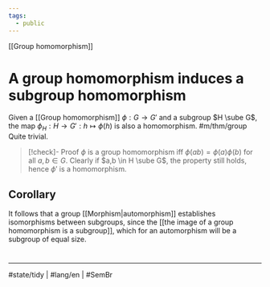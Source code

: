 ```yaml
---
tags:
  - public
---
```

[[Group homomorphism]]
# A group homomorphism induces a subgroup homomorphism

Given a [[Group homomorphism]] $\phi : G \to G'$ and a subgroup $H \sube G$,
the map $\phi_{H} : H \to G' : h \mapsto \phi(h)$ is also a homomorphism. #m/thm/group 
Quite trivial.

> [!check]- Proof
> $\phi$ is a group homomorphism
> iff $\phi(ab) = \phi(a)\phi(b)$ for all $a,b \in G$.
> Clearly if $a,b \in H \sube G$, the property still holds,
> hence $\phi'$ is a homomorphism.
> <span class="QED"/>

## Corollary

It follows that a group [[Morphism|automorphism]] establishes isomorphisms between subgroups,
since the [[the image of a group homomorphism is a subgroup]],
which for an automorphism will be a subgroup of equal size.

#
---
#state/tidy | #lang/en | #SemBr
